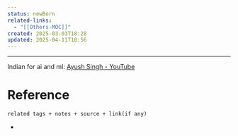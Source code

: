 ```yaml
---
status: newBorn
related-links:
  - "[[Others-MOC]]"
created: 2025-03-03T18:28
updated: 2025-04-11T10:56
---
```

---

Indian for ai and ml: [Ayush Singh - YouTube](https://www.youtube.com/@AyushSinghSh/videos)



# Reference
`related tags + notes + source + link(if any)`
 

- 
